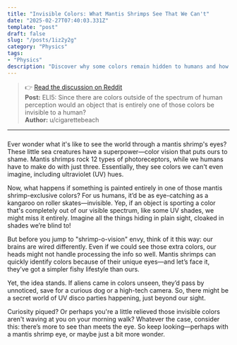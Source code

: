 ```yaml
---
title: "Invisible Colors: What Mantis Shrimps See That We Can't"
date: "2025-02-27T07:40:03.331Z"
template: "post"
draft: false
slug: "/posts/1iz2y2g"
category: "Physics"
tags:
- "Physics"
description: "Discover why some colors remain hidden to humans and how they could cloak objects in mystery."
---
```

>👉 [Read the discussion on Reddit](https://www.reddit.com/r/explainlikeimfive/comments/1iz2y2g)  
>**Post:** ELI5: Since there are colors outside of the spectrum of human perception would an object that is entirely one of those colors be invisible to a human?  
>**Author:** u/cigarettebeach  
---

### 

Ever wonder what it's like to see the world through a mantis shrimp's eyes? These little sea creatures have a superpower—color vision that puts ours to shame. Mantis shrimps rock 12 types of photoreceptors, while we humans have to make do with just three. Essentially, they see colors we can't even imagine, including ultraviolet (UV) hues.

Now, what happens if something is painted entirely in one of those mantis shrimp-exclusive colors? For us humans, it’d be as eye-catching as a kangaroo on roller skates—invisible. Yep, if an object is sporting a color that's completely out of our visible spectrum, like some UV shades, we might miss it entirely. Imagine all the things hiding in plain sight, cloaked in shades we’re blind to!

But before you jump to "shrimp-o-vision" envy, think of it this way: our brains are wired differently. Even if we could see those extra colors, our heads might not handle processing the info so well. Mantis shrimps can quickly identify colors because of their unique eyes—and let’s face it, they’ve got a simpler fishy lifestyle than ours.

Yet, the idea stands. If aliens came in colors unseen, they’d pass by unnoticed, save for a curious dog or a high-tech camera. So, there might be a secret world of UV disco parties happening, just beyond our sight.

Curiosity piqued? Or perhaps you're a little relieved those invisible colors aren't waving at you on your morning walk? Whatever the case, consider this: there’s more to see than meets the eye. So keep looking—perhaps with a mantis shrimp eye, or maybe just a bit more wonder.